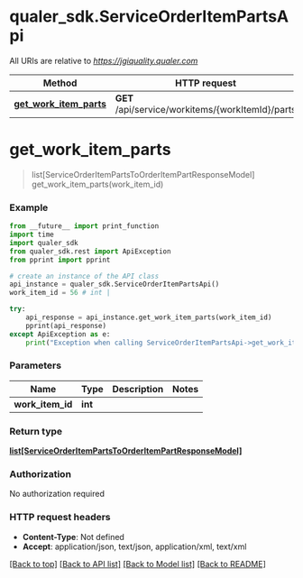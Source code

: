 # qualer_sdk.ServiceOrderItemPartsApi

All URIs are relative to *https://jgiquality.qualer.com*

Method | HTTP request | Description
------------- | ------------- | -------------
[**get_work_item_parts**](ServiceOrderItemPartsApi.md#get_work_item_parts) | **GET** /api/service/workitems/{workItemId}/parts | 


# **get_work_item_parts**
> list[ServiceOrderItemPartsToOrderItemPartResponseModel] get_work_item_parts(work_item_id)



### Example
```python
from __future__ import print_function
import time
import qualer_sdk
from qualer_sdk.rest import ApiException
from pprint import pprint

# create an instance of the API class
api_instance = qualer_sdk.ServiceOrderItemPartsApi()
work_item_id = 56 # int | 

try:
    api_response = api_instance.get_work_item_parts(work_item_id)
    pprint(api_response)
except ApiException as e:
    print("Exception when calling ServiceOrderItemPartsApi->get_work_item_parts: %s\n" % e)
```

### Parameters

Name | Type | Description  | Notes
------------- | ------------- | ------------- | -------------
 **work_item_id** | **int**|  | 

### Return type

[**list[ServiceOrderItemPartsToOrderItemPartResponseModel]**](ServiceOrderItemPartsToOrderItemPartResponseModel.md)

### Authorization

No authorization required

### HTTP request headers

 - **Content-Type**: Not defined
 - **Accept**: application/json, text/json, application/xml, text/xml

[[Back to top]](#) [[Back to API list]](../README.md#documentation-for-api-endpoints) [[Back to Model list]](../README.md#documentation-for-models) [[Back to README]](../README.md)

